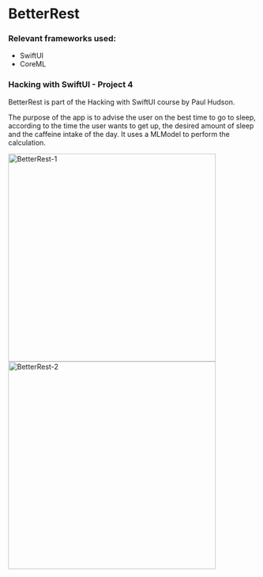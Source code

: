 # BetterRest
### Relevant frameworks used:
* SwiftUI
* CoreML


### Hacking with SwiftUI - Project 4

BetterRest is part of the Hacking with SwiftUI course by Paul Hudson. 

The purpose of the app is to advise the user on the best time to go to sleep, according to the time the user wants to get up, the desired amount of sleep and the caffeine intake of the day. It uses a MLModel to perform the calculation.


<img width="420" alt="BetterRest-1" src="https://user-images.githubusercontent.com/23018419/127737674-ec9ae790-f97c-48cf-b802-8b66d9f88d9e.png"> <img width="420" alt="BetterRest-2" src="https://user-images.githubusercontent.com/23018419/127737677-6f947995-656c-4737-b46c-3fb07d72d169.png">

